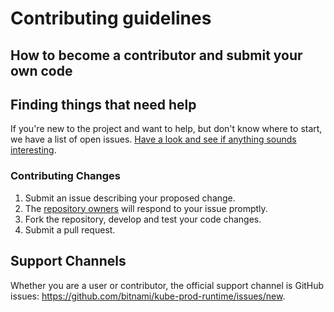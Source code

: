 # Contributing guidelines

## How to become a contributor and submit your own code

## Finding things that need help

If you're new to the project and want to help, but don't know where to start, we have a list of open issues. [Have a look and see if anything sounds interesting](https://github.com/bitnami/kube-prod-runtime/issues?utf8=%E2%9C%93&q=is%3Aopen+is%3Aissue).

### Contributing Changes

1. Submit an issue describing your proposed change.
1. The [repository owners](MAINTAINERS) will respond to your issue promptly.
1. Fork the repository, develop and test your code changes.
1. Submit a pull request.

## Support Channels

Whether you are a user or contributor, the official support channel is GitHub issues: https://github.com/bitnami/kube-prod-runtime/issues/new.